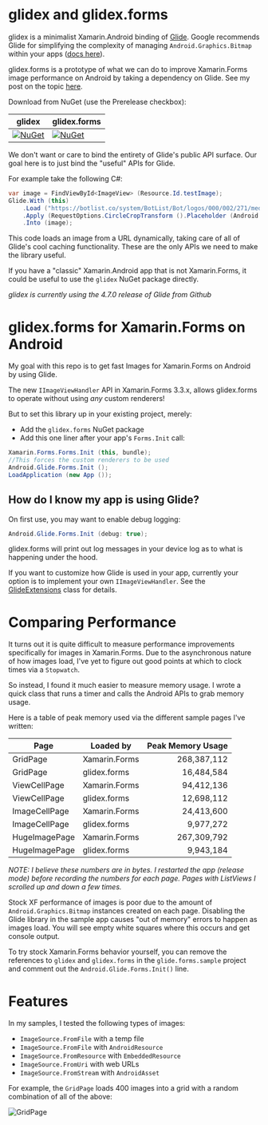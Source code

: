 # glidex and glidex.forms
glidex is a minimalist Xamarin.Android binding of [Glide](https://github.com/bumptech/glide). Google recommends Glide for simplifying the complexity of managing `Android.Graphics.Bitmap` within your apps ([docs here](https://developer.android.com/topic/performance/graphics/manage-memory.html)).

glidex.forms is a prototype of what we can do to improve Xamarin.Forms image performance on Android by taking a dependency on Glide. See my post on the topic [here](http://jonathanpeppers.com/Blog/xamarin-forms-performance-on-android).

Download from NuGet (use the Prerelease checkbox):

| glidex | glidex.forms |
|---|---|
| [![NuGet](https://img.shields.io/nuget/dt/glidex.svg)](https://www.nuget.org/packages/glidex) | [![NuGet](https://img.shields.io/nuget/dt/glidex.forms.svg)](https://www.nuget.org/packages/glidex.forms) |

We don't want or care to bind the entirety of Glide's public API surface. Our goal here is to just bind the "useful" APIs for Glide.

For example take the following C#:
```csharp
var image = FindViewById<ImageView> (Resource.Id.testImage);
Glide.With (this)
    .Load ("https://botlist.co/system/BotList/Bot/logos/000/002/271/medium/chuck_norris.jpg")
    .Apply (RequestOptions.CircleCropTransform ().Placeholder (Android.Resource.Drawable.IcMenuCamera))
    .Into (image);
```

This code loads an image from a URL dynamically, taking care of all of Glide's cool caching functionality. These are the only APIs we need to make the library useful.

If you have a "classic" Xamarin.Android app that is not Xamarin.Forms, it could be useful to use the `glidex` NuGet package directly.

_glidex is currently using the 4.7.0 release of Glide from Github_

# glidex.forms for Xamarin.Forms on Android

My goal with this repo is to get fast Images for Xamarin.Forms on Android by using Glide.

The new `IImageViewHandler` API in Xamarin.Forms 3.3.x, allows glidex.forms to operate without using *any* custom renderers!

But to set this library up in your existing project, merely:
- Add the `glidex.forms` NuGet package
- Add this one liner after your app's `Forms.Init` call:

```csharp
Xamarin.Forms.Forms.Init (this, bundle);
//This forces the custom renderers to be used
Android.Glide.Forms.Init ();
LoadApplication (new App ());
```

## How do I know my app is using Glide?

On first use, you may want to enable debug logging:
```csharp
Android.Glide.Forms.Init (debug: true);
```
glidex.forms will print out log messages in your device log as to what is happening under the hood.

If you want to customize how Glide is used in your app, currently your option is to implement your own `IImageViewHandler`. See the [GlideExtensions](https://github.com/jonathanpeppers/glidex/blob/master/glidex.forms/GlideExtensions.cs) class for details.

# Comparing Performance

It turns out it is quite difficult to measure performance improvements specifically for images in Xamarin.Forms. Due to the asynchronous nature of how images load, I've yet to figure out good points at which to clock times via a `Stopwatch`.

So instead, I found it much easier to measure memory usage. I wrote a quick class that runs a timer and calls the Android APIs to grab memory usage.

Here is a table of peak memory used via the different sample pages I've written:

| Page             | Loaded by     | Peak Memory Usage |
| ---              | ---           | ---:              |
| GridPage         | Xamarin.Forms |       268,387,112 |
| GridPage         | glidex.forms  |        16,484,584 |
| ViewCellPage     | Xamarin.Forms |        94,412,136 |
| ViewCellPage     | glidex.forms  |        12,698,112 |
| ImageCellPage    | Xamarin.Forms |        24,413,600 |
| ImageCellPage    | glidex.forms  |         9,977,272 |
| HugeImagePage    | Xamarin.Forms |       267,309,792 |
| HugeImagePage    | glidex.forms  |         9,943,184 |

_NOTE: I believe these numbers are in bytes. I restarted the app (release mode) before recording the numbers for each page. Pages with ListViews I scrolled up and down a few times._

Stock XF performance of images is poor due to the amount of `Android.Graphics.Bitmap` instances created on each page. Disabling the Glide library in the sample app causes "out of memory" errors to happen as images load. You will see empty white squares where this occurs and get console output.

To try stock Xamarin.Forms behavior yourself, you can remove the references to `glidex` and `glidex.forms` in the `glide.forms.sample` project and comment out the `Android.Glide.Forms.Init()` line.

# Features

In my samples, I tested the following types of images:
- `ImageSource.FromFile` with a temp file
- `ImageSource.FromFile` with `AndroidResource`
- `ImageSource.FromResource` with `EmbeddedResource`
- `ImageSource.FromUri` with web URLs
- `ImageSource.FromStream` with `AndroidAsset`

For example, the `GridPage` loads 400 images into a grid with a random combination of all of the above:

![GridPage](docs/GridPage.png)
